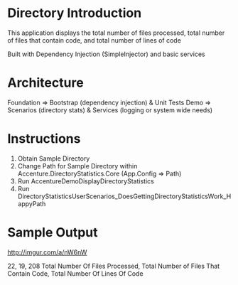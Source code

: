 # Directory Introduction

This application displays the total number of files processed, total number of files that contain code, and total number of lines of code

Built with Dependency Injection (SimpleInjector) and basic services

# Architecture
Foundation => Bootstrap (dependency injection) & Unit Tests
Demo => Scenarios (directory stats) & Services (logging or system wide needs)

# Instructions
1) Obtain Sample Directory
2) Change Path for Sample Directory within Accenture.DirectoryStatistics.Core (App.Config => Path)
3) Run AccentureDemoDisplayDirectoryStatistics 
4) Run DirectoryStatisticsUserScenarios_DoesGettingDirectoryStatisticsWork_HappyPath

# Sample Output
http://imgur.com/a/nW6nW

22, 19, 208
Total Number Of Files Processed, Total Number of Files That Contain Code, Total Number Of Lines Of Code
